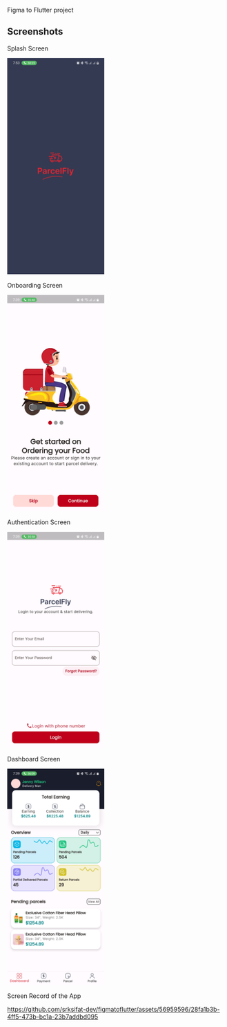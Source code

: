 
Figma to Flutter project




## Screenshots

Splash Screen

<img src="https://github.com/srksifat-dev/public_assets/raw/main/Screenshot_20240403_195338.jpg" alt="alt text" height="500"/>

Onboarding Screen

<img src="https://github.com/srksifat-dev/public_assets/raw/main/Screenshot_20240403_193903.jpg" alt="alt text" height="500"/>


Authentication Screen

<img src="https://github.com/srksifat-dev/public_assets/raw/main/Screenshot_20240403_193912.jpg" alt="alt text" height="500"/>


Dashboard Screen

<img src="https://github.com/srksifat-dev/public_assets/raw/main/Screenshot_20240403_193923.jpg" alt="alt text" height="500"/>


Screen Record of the App

https://github.com/srksifat-dev/figmatoflutter/assets/56959596/28fa1b3b-4ff5-473b-bc1a-23b7addbd095

